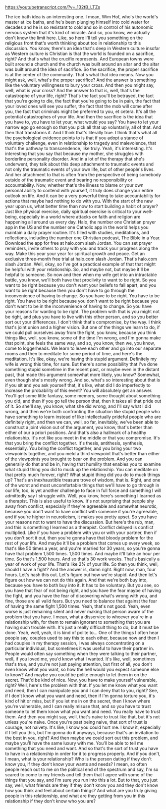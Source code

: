 https://youtubetranscript.com/?v=_132tB_LTZs

 The ice bath idea is an interesting one. I mean, Wim Hof, who's the world's master at ice baths, and he's been plunging himself into cold water for decades and he is so resistant to cold and so in control of his autonomic nervous system that it's kind of miracle. And so, you know, we actually don't know the limit here. Like, so here I'll tell you something on the religious front that's worth thinking about too in relationship to this discussion. You know, there's an idea that's deep in Western culture insofar as Western culture is Christian is that the world is founded on a sacrifice, right? And that's what the crucifix represents. And European towns were built around a church and the church was built around an altar and the altar was built around the idea of sacrifice. So the sacrifice, the proper sacrifice is at the center of the community. That's what that idea means. Now you might ask, well, what's the proper sacrifice? And the answer is something like the voluntary willingness to bury your cross. And then you might say, well, what is your cross? And the answer to that is, well, that's the catastrophe of your life, right? That's the fact you'll be betrayed, the fact that you're going to die, the fact that you're going to be in pain, the fact that your loved ones will see you suffer, the fact that the mob will come after you, the fact that criminals might be preferred to you, et cetera. It's all the potential catastrophes of your life. And then the sacrifice is the idea that you have to, you have to let your, what would you say? You have to let your narrow ego go enough so that you pick all that up voluntarily, all of that. And then that transforms it. And I think that's literally true. I think that's what all the psychological evidence points to is that if you adopt a stance of voluntary challenge, even in relationship to tragedy and malevolence, that that's the pathway to transcendence, like truly. Yeah, it's interesting. It's interesting that you say that because my mother, she struggles with borderline personality disorder. And in a lot of the therapy that she's underwent, they talk about this deep attachment to traumatic events and not only the traumatic events of your own life, but of other people's lives. And her attachment to that is often from the perspective of being somebody outside of the traumatic event and bearing no responsibility or accountability. Now, whether that's the illness to blame or your own personal ability to contend with yourself, it truly does change your entire outlook on life. And it can be a very powerful thing to take accountability for actions that maybe had nothing to do with you. With the start of the new year upon us, what better time than now to start building a habit of prayer? Just like physical exercise, daily spiritual exercise is critical to your well-being, especially in a world where attacks on faith and religion are happening all around us every day. Halo, the number one Christian prayer app in the US and the number one Catholic app in the world helps you maintain a daily prayer routine. It's filled with studies, meditations, and reflections, including the number one Christian podcast, The Bible in a Year. Download the app for free at halo.com slash Jordan. You can set prayer reminders, invite others to pray with you and track your progress along the way. Make this year your year for spiritual growth and peace. Get an exclusive three-month free trial at halo.com slash Jordan. That's halo.com slash Jordan. Well, okay, so I've got a practical example of that that might be helpful with your relationship. So, and maybe not, but maybe it'll be helpful to someone. So now and then when my wife get into an intractable battle, you know, we'll both have that proclivity to want to be right. So you want to be right because you don't want your beliefs to fall apart, and you want to be right because then you don't have to go through the inconvenience of having to change. So you have to be right. You have to be right. You have to be right because you don't want to be right because you don't want to be in the inconvenience of having to change. So you have your reasons for wanting to be right. The problem with that is you might not be right, and plus you have to live with this other person, and so you better sort out your differences. I don't think that's compromise, by the way. I think that's joint union and a higher vision. But one of the things we learn to do, if we could pull ourselves away from the fight, you know, because you think things like, well, you know, some of the time I'm wrong, and I'm gonna make that point, she feels the same way, and so, you know, then we, you know, come to loggerheads. We learn to leave each other and go into our separate rooms and then to meditate for some period of time, and here's the meditation. It's like, okay, we're having this stupid argument. Definitely my wife is wrong this time, for sure. But there's some possibility that I've done something stupid sometime in the recent past, or maybe even in the distant past, that made this argument somewhat more likely, you know? Somewhat, even though she's mostly wrong. And so, what's so interesting about that is if you sit and you ask yourself that, it's like, what did I do imperfectly to increase the probability of this event? You will absolutely get an answer. You'll get some little fantasy, some memory, some thought about something you did, and then if you go tell the person that, then it takes all that pride out of it. So she'll say, you know, what she did wrong, and I'll say what I did wrong, and then we're both confronting the situation like stupid people who have something to learn instead of like intellectually prideful people who are definitely right, and then we can, well, so far, inevitably, we've been able to construct a joint vision out of the argument, you know, that's better than either of our a priori positions. And that's also a hallmark of a healthy relationship. It's not like you meet in the middle or that you compromise. It's that you bring the conflict together. It's thesis, antithesis, synthesis, essentially. You bring the conflict together, and you bring your two viewpoints together, and you meld a third viewpoint that's better than either of the viewpoints you brought to bear on the problem. And you can generally do that and be in, having that humility that enables you to examine what stupid thing you did to muck up the relationship. You can meditate on that pretty much forever, right? What stupid thing did you do to muck things up? That's an inexhaustible treasure trove of wisdom, that is. Right, and one of the worst and most uncomfortable things that we'll have to go through in our life, too, is yet another challenge to face in full force and something I will admittedly say I struggle with. Well, you know, here's something I learned as a therapist. This is also useful to know. It's not surprising that people shy away from conflict, especially if they're agreeable and somewhat neurotic, because you don't want to have conflict with someone if you're agreeable, and if you're higher in neuroticism, it makes you pretty upset. So you have your reasons not to want to have the discussion. But here's the rub, man, and this is something I learned as a therapist. Conflict delayed is conflict multiplied. Like if you have a problem with you or with your partner, then if you don't sort it out, then you're gonna have that bloody problem for the rest of your life. And maybe it'll be a problem that comes up every week, so that's like 50 times a year, and you're married for 30 years, so you're gonna have that problem 1,500 times. 1,500 times. And maybe it'll take an hour per time. So that's 1,500 hours. And so that's 30 work weeks. That's basically a year of work of your life. That's like 2% of your life. So then you think, well, should I have a fight? And the answer is, damn right. Right now, man, four hours. Let's hash this out. Let's figure out how we're stupid. And then let's figure out how we can not do this again. And that we're both buy into, because you have to both buy into it. It has to be voluntary. But you see, so you have that fear of not being right, and you have the fear maybe of having the fight, and you have the fear of discovering what's wrong with you, and fine, those are all valid fears. But you need to balance that against the fear of having the same fight 1,500 times. Yeah, that's not good. Yeah, even worse is just remaining silent and never making that person aware of the problem that you have. I mean, what a disservice to whoever you're in a relationship with, for them to remain ignorant to something that you are having such trouble with. It's just a really difficult thing to do, but it must be done. Yeah, well, yeah, it is kind of polite to... One of the things I often hear people say, couples used to say this to each other, because now and then I had couples in my therapy session, I was always concentrating on a particular individual, but sometimes it was useful to have their partner in. People would often say something when they were talking to their partner, well, if you loved me, you'd know what I wanted. It's like, well, sometimes that's true, and you're not just paying attention, but first of all, you don't even know what you want, so how the hell would you expect someone else to know? And maybe you could be polite enough to let them in on the secret. That'd be kind of nice. Now, you have to make yourself vulnerable, right? Well, here's the problem with that. If you let me know what you want and need, then I can manipulate you and I can deny that to you, right? See, if I don't know what you want and need, then if I'm gonna torture you, it's kind of hit or miss, but if you let me in on the secret, then I know where you're vulnerable, and I can really misuse that, and so you have to trust someone to let them know what you want and need. You really have to trust them. And then you might say, well, that's naive to trust like that, but it's not unless you're naive. Once you're past being naive, that sort of trust is courage, not naivety. It's like, I know you could hurt me. I know it, especially if I tell you this, but I'm gonna do it anyways, because that's an invitation to the best in you, right? And then maybe we could sort out this problem, and maybe you'll have the same luxury with me. You'll be able to tell me something that you need and want. And so that's the sort of trust you have to have in a relationship in order for it to progress properly. And if you don't, I mean, what is your relationship? Who is the person dating if they don't know you, if they don't know your wants and needs? I mean, so often people reach out to me on the political end of the spectrum and say, I'm so scared to come to my friends and tell them that I agree with some of the things that you say, and I'm sure you run into this a lot. But to that, you just say, well, what friends are they if they don't know you and they don't know how you think and feel about certain things? And what are you truly giving people in this relationship, and what are they getting from you in this relationship if they don't know who you are?
